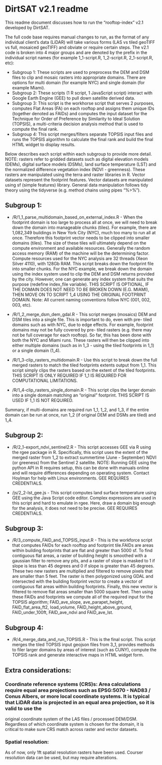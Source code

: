 ﻿# DirtSAT v2.1 readme 


This readme document discusses how to run the “rooftop-index” v2.1 developed by DirtSAT. 


The full code base requires manual changes to run, as the format of any individual client’s data (LiDAR) will take various forms (LAS vs tiled geoTIFF vs full, mosaiced geoTIFF) and obviate or require certain steps. The v2.1 code is broken into 4 major groups and are denoted by the prefix in the individual script names (for example 1_1-script.R, 1_2-script.R, 2_1-script.R, etc):
* Subgroup 1: These scripts are used to preprocess the DEM and DSM files to clip and mosaic rasters into appropriate domains. There are options for multi domain (for example NYC) and single domain (for example Miami). 
* Subgroup 2: These scripts (1 R script, 1 JavaScript script) interact with Google Earth Engine (GEE) to pull down satellite derived data. 
* Subgroup 3: This script is the workhorse script that serves 2 purposes, computes Flat Areas (FA) on each rooftop and assigns them unique IDs (together denoted as FAIDs) and computes the input dataset for the Technique for Order of Preference by Similarity to Ideal Solution (TOPSIS), a multi-criteria decision analysis method that is used to compute the final rank. 
* Subgroup 4:  This script merges/filters separate TOPSIS input files and runs the TOPSIS algorithm to calculate the final rank and build the final HTML widget to display results.


Below describes each script within each subgroup to provide more detail. NOTE: rasters refer to gridded datasets such as digital elevation models (DEMs), digital surface models (DSMs), land surface temperature (LST) and the normalized difference vegetation index (NDVI - greenness). These rasters are manipulated using the terra and raster libraries in R. Vector datasets represent the footprint features. Vector datasets are manipulated using sf (simple features) library. General data manipulation follows tidy theory using the tidyverse (e.g. method chains using pipes “%>%”). 


## Subgroup 1: 
* /R/1_1_parse_multidomain_based_on_external_index.R - When the footprint domain is too large to process all at once, we will need to break down the domain into manageable chunks (tiles). For example, there are 1,082,349 buildings in New York City (NYC), much too many to run all at once. Therefore this footprint vector needs to be clipped into smaller domains (tiles). The size of these tiles will ultimately depend on the compute environment and available resources. Generally the random access memory (RAM) of the machine will be the determining factor. Compute resources used for the NYC analysis are 32 threads (Xeon Silver 4110), with 128Gb RAM. This script breaks down the footprint file into smaller chunks. For the NYC example, we break down the domain using the index system used to clip the DEM and DSM returns provided by the city. However, one can generate any index system that suits the purpose (redefine index_file variable).  THIS SCRIPT IS OPTIONAL, IF THE DOMAIN DOES NOT NEED TO BE BROKEN DOWN (E.G. MIAMI), THEN MOVE ON TO SCRIPT 1_4 USING THE ORIGINAL FOOTPRINT DOMAIN. Note: All current naming conventions follow NYC (001, 002, 003, etc). 


* /R/1_2_merge_dsm_dem_gdal.R - This script merges (mosaics) DEM and DSM tiles into a single file. This is important to do, even with pre- tiled domains such as with NYC, due to edge effects. For example, footprint domains may not be fully covered by pre- tiled rasters (e.g. there may not be full coverage for each rooftop). So far, this has been done with both the NYC and Miami runs.  These rasters will then be clipped into either multiple domains (such as in 1_3 - using the tiled footprints in 1_1) or a single domain (1_4). 


* /R/1_3-clip_rasters_multidomain.R - Use this script to break down the full merged rasters to match the tiled footprints extents output from 1_1. This script simply clips the rasters based on the extent of the tiled footprints. THIS SCRIPT IS ONLY REQUIRED IF 1_1 IS REQUIRED FOR COMPUTATIONAL LIMITATIONS. 


* /R/1_4-clip_rasters_single_domain.R - This script clips the larger domain into a single domain matching an “original” footprint. THIS SCRIPT IS USED IF 1_1 IS NOT REQUIRED. 


Summary, if multi-domains are required run 1_1, 1_2, and 1_3, if the entire domain can be run at once, run 1_2 (if original DEM and DSMs are tiled) and 1_4. 


## Subgroup 2: 
* /R/2_1-export_ndvi_sentinel2.R - This script accesses GEE via R using the rgee package in R. Specifically, this script uses the extent of the merged raster from 1_2 to extract summertime (June - September) NDVI (or greeness) from the Sentinel 2 satellite. NOTE: Running GEE using the python API in R requires setup, this can be done with manuals online and will require differences depending on operating system. Contact Hoylman for help with Linux environments.  GEE REQUIRES CREDENTIALS. 


* /js/2_2-lst_gee.js - This script computes land surface temperature using GEE using the Java Script code editor. Complex expressions are used in this script and hard to emulate in rgee. Here, draw a domain big enough for the analysis, it does not need to be precise. GEE REQUIRES CREDENTIALS. 


## Subgroup 3: 
* /R/3_compute_FAID_and_TOPSIS_input.R - This is the workforce script that computes FAIDs for each rooftop and footprint tile.FAIDs are areas within building footprints that are flat and greater than 5000 sf. To find contiguous flat areas, a raster of building height is smoothed with a gaussian filter to remove any pits, and a raster of slope is masked to 1 if slope is less than 45 degrees and 0 if slope is greater than 45 degrees. These two new rasters are multiplied and filtered to remove pixels that are smaller than 5 feet. The raster is then polygonized using GDAL and intersected with the building footprint vector to create a vector of contiguous flat areas within building footprints. Finally, this new vector is filtered to remove flat areas smaller than 5000 square feet. Then using these FAIDs and footprints we compute all of the required input for the TOPSIS algorithm; FAID_ave_slope, ave_parapet_height, FAID_flat_area_ft2, load_volume, FAID_height_above_ground, FAID_under_100ft, FAID_ave_ndvi and FAID_ave_lst.


## Subgroup 4: 
* /R/4_merge_data_and_run_TOPSIS.R - This is the final script. This script merges the tiled TOPSIS input geojson files from 3_1, provides methods to filer larger domains by areas of interest (such as CUNY), compute the TOPSIS rank and generate interactive maps in HTML widget form. 


## Extra considerations:


### Coordinate reference systems (CRS)s: Area calculations require equal area projections such as EPSG:5070 - NAD83 / Conus Albers, or more local coordinate systems. It is typical that LiDAR data is projected in an equal area projection, so it is valid to use the 
original coordinate system of the LAS files / processed DEM/DSM. Regardless of which coordinate system is chosen for the domain, it is critical to make sure CRS match across raster and vector datasets. 


### Spatial resolution: 


As of now, only 1ft spatial resolution rasters have been used. Courser resolution data can be used, but may require alterations.
